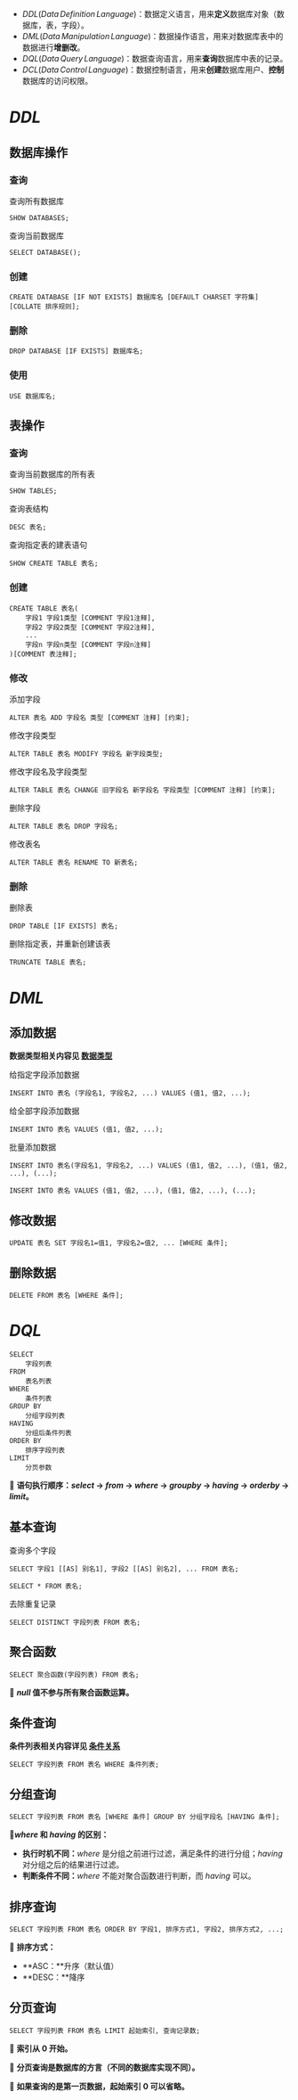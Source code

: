 - $DDL(Data \, Definition \, Language)$：数据定义语言，用来**定义**数据库对象（数据库，表，字段）。
- $DML(Data \, Manipulation \, Language)$：数据操作语言，用来对数据库表中的数据进行**增删改**。
- $DQL(Data \, Query \, Language)$：数据查询语言，用来**查询**数据库中表的记录。
- $DCL(Data \, Control \, Language)$：数据控制语言，用来**创建**数据库用户、**控制**数据库的访问权限。

# $DDL$

## 数据库操作

### 查询

查询所有数据库

```mysql
SHOW DATABASES;
```

查询当前数据库

```mysql
SELECT DATABASE();
```

### 创建

```mysql
CREATE DATABASE [IF NOT EXISTS] 数据库名 [DEFAULT CHARSET 字符集] [COLLATE 排序规则];
```

### 删除

```mysql
DROP DATABASE [IF EXISTS] 数据库名;
```

### 使用

```mysql
USE 数据库名;
```

## 表操作

### 查询

查询当前数据库的所有表

```mysql
SHOW TABLES;
```

查询表结构

```mysql
DESC 表名;
```

查询指定表的建表语句

```mysql
SHOW CREATE TABLE 表名;
```

### 创建

```mysql
CREATE TABLE 表名(
    字段1 字段1类型 [COMMENT 字段1注释],
    字段2 字段2类型 [COMMENT 字段2注释],
    ...
    字段n 字段n类型 [COMMENT 字段n注释]
)[COMMENT 表注释];
```

### 修改

添加字段 

```mysql
ALTER 表名 ADD 字段名 类型 [COMMENT 注释] [约束];
```

修改字段类型

```mysql
ALTER TABLE 表名 MODIFY 字段名 新字段类型;
```

修改字段名及字段类型

```mysql
ALTER TABLE 表名 CHANGE 旧字段名 新字段名 字段类型 [COMMENT 注释] [约束];
```

删除字段

```mysql
ALTER TABLE 表名 DROP 字段名;
```

修改表名

```mysql
ALTER TABLE 表名 RENAME TO 新表名;
```

### 删除

删除表

```mysql
DROP TABLE [IF EXISTS] 表名;
```

删除指定表，并重新创建该表

```mysql
TRUNCATE TABLE 表名;
```

# $DML$

## 添加数据

**数据类型相关内容见 [数据类型](./数据类型.md)**

给指定字段添加数据

```mysql
INSERT INTO 表名 (字段名1, 字段名2, ...) VALUES (值1, 值2, ...);
```

给全部字段添加数据

```mysql
INSERT INTO 表名 VALUES (值1, 值2, ...);
```

批量添加数据

```mysql
INSERT INTO 表名(字段名1, 字段名2, ...) VALUES (值1, 值2, ...), (值1, 值2, ...), (...);
```

```mysql
INSERT INTO 表名 VALUES (值1, 值2, ...), (值1, 值2, ...), (...);
```

## 修改数据

```mysql
UPDATE 表名 SET 字段名1=值1, 字段名2=值2, ... [WHERE 条件];
```

## 删除数据

```mysql
DELETE FROM 表名 [WHERE 条件];
```

# $DQL$

```mysql
SELECT
    字段列表
FROM
    表名列表
WHERE
    条件列表
GROUP BY
    分组字段列表
HAVING
    分组后条件列表
ORDER BY
    排序字段列表
LIMIT
    分页参数
```

🧩 **语句执行顺序：$select$ -> $from$ -> $where$ -> $group by$ -> $having$ -> $order by$ -> $limit$。**

## 基本查询

查询多个字段

```mysql
SELECT 字段1 [[AS] 别名1], 字段2 [[AS] 别名2], ... FROM 表名;
```

```mysql
SELECT * FROM 表名;
```

去除重复记录

```mysql
SELECT DISTINCT 字段列表 FROM 表名;
```

## 聚合函数

```mysql
SELECT 聚合函数(字段列表) FROM 表名;
```

🧩 **$null$ 值不参与所有聚合函数运算。**

## 条件查询

**条件列表相关内容详见 [条件关系](./条件关系.md)**

```mysql
SELECT 字段列表 FROM 表名 WHERE 条件列表;
```

## 分组查询

```mysql
SELECT 字段列表 FROM 表名 [WHERE 条件] GROUP BY 分组字段名 [HAVING 条件];
```

🧩**$where$ 和 $having$ 的区别：**

- **执行时机不同：**$where$ 是分组之前进行过滤，满足条件的进行分组；$having$ 对分组之后的结果进行过滤。
- **判断条件不同：**$where$ 不能对聚合函数进行判断，而 $having$ 可以。

## 排序查询

```mysql
SELECT 字段列表 FROM 表名 ORDER BY 字段1, 排序方式1, 字段2, 排序方式2, ...;
```

🧩 **排序方式：**

* **ASC：**升序（默认值）
* **DESC：**降序

## 分页查询

```mysql
SELECT 字段列表 FROM 表名 LIMIT 起始索引, 查询记录数;
```

🧩 **索引从 $0$ 开始。**

🧩 **分页查询是数据库的方言（不同的数据库实现不同）。**

🧩 **如果查询的是第一页数据，起始索引 $0$ 可以省略。**